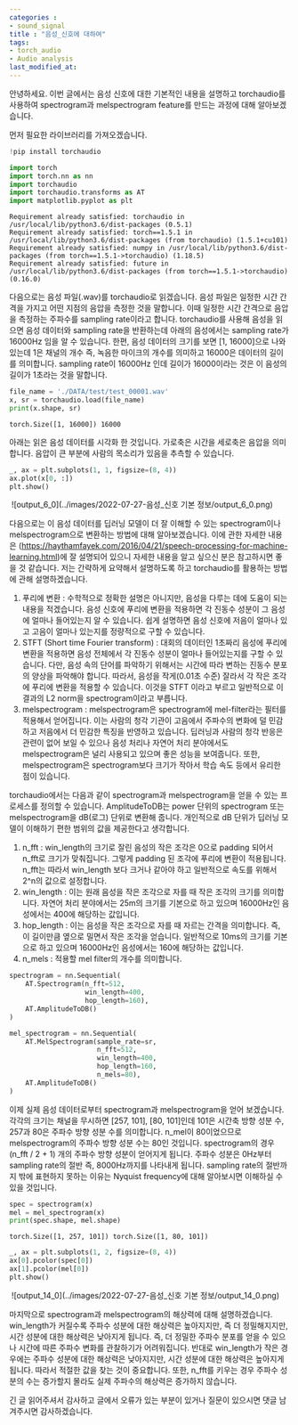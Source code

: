 ```yaml
---
categories : 
- sound_signal
title : "음성_신호에 대하여"
tags:
- torch_audio
- Audio analysis
last_modified_at:
---
```


안녕하세요. 이번 글에서는 음성 신호에 대한 기본적인 내용을 설명하고 torchaudio를 사용하여 spectrogram과 melspectrogram feature를 만드는 과정에 대해 알아보겠습니다.

먼저 필요한 라이브러리를 가져오겠습니다.


```python
!pip install torchaudio

import torch
import torch.nn as nn
import torchaudio
import torchaudio.transforms as AT
import matplotlib.pyplot as plt
```

    Requirement already satisfied: torchaudio in /usr/local/lib/python3.6/dist-packages (0.5.1)
    Requirement already satisfied: torch==1.5.1 in /usr/local/lib/python3.6/dist-packages (from torchaudio) (1.5.1+cu101)
    Requirement already satisfied: numpy in /usr/local/lib/python3.6/dist-packages (from torch==1.5.1->torchaudio) (1.18.5)
    Requirement already satisfied: future in /usr/local/lib/python3.6/dist-packages (from torch==1.5.1->torchaudio) (0.16.0)


다음으로는 음성 파일(.wav)를 torchaudio로 읽겠습니다. 음성 파일은 일정한 시간 간격을 가지고 어떤 지점의 음압을 측정한 것을 말합니다. 이때 일정한 시간 간격으로 음압을 측정하는 주파수를 sampling rate이라고 합니다. torchaudio를 사용해 음성을 읽으면 음성 데이터와 sampling rate을 반환하는데 아래의 음성에서는 sampling rate가 16000Hz 임을 알 수 있습니다. 한편, 음성 데이터의 크기를 보면 [1, 16000]으로 나와 있는데 1은 채널의 개수 즉, 녹음한 마이크의 개수를 의미하고 16000은 데이터의 길이를 의미합니다. sampling rate이 16000Hz 인데 길이가 16000이라는 것은 이 음성의 길이가 1초라는 것을 말합니다.


```python
file_name = './DATA/test/test_00001.wav'
x, sr = torchaudio.load(file_name)
print(x.shape, sr)
```

    torch.Size([1, 16000]) 16000


아래는 읽은 음성 데이터를 시각화 한 것입니다. 가로축은 시간을 세로축은 음압을 의미합니다. 음압이 큰 부분에 사람의 목소리가 있음을 추측할 수 있습니다. 


```python
_, ax = plt.subplots(1, 1, figsize=(8, 4))
ax.plot(x[0, :])
plt.show()
```


​    ![output_6_0](../images/2022-07-27-음성_신호 기본 정보/output_6_0.png)


다음으로는 이 음성 데이터를 딥러닝 모델이 더 잘 이해할 수 있는 spectrogram이나 melspectrogram으로 변환하는 방법에 대해 알아보겠습니다. 이에 관한 자세한 내용은 (https://haythamfayek.com/2016/04/21/speech-processing-for-machine-learning.html)에 잘 설명되어 있으니 자세한 내용을 알고 싶으신 분은 참고하시면 좋을 것 같습니다. 저는 간략하게 요약해서 설명하도록 하고 torchaudio를 활용하는 방법에 관해 설명하겠습니다.

1. 푸리에 변환 : 수학적으로 정확한 설명은 아니지만, 음성을 다루는 데에 도움이 되는 내용을 적겠습니다. 음성 신호에 푸리에 변환을 적용하면 각 진동수 성분이 그 음성에 얼마나 들어있는지 알 수 있습니다. 쉽게 설명하면 음성 신호에 저음이 얼마나 있고 고음이 얼마나 있는지를 정량적으로 구할 수 있습니다. 
2. STFT (Short time Fourier transform) : 대회의 데이터인 1초짜리 음성에 푸리에 변환을 적용하면 음성 전체에서 각 진동수 성분이 얼마나 들어있는지를 구할 수 있습니다. 다만, 음성 속의 단어를 파악하기 위해서는 시간에 따라 변하는 진동수 분포의 양상을 파악해야 합니다. 따라서, 음성을 작게(0.01초 수준) 잘라서 각 작은 조각에 푸리에 변환을 적용할 수 있습니다. 이것을 STFT 이라고 부르고 일반적으로 이 결과의 L2 norm을 spectrogram이라고 부릅니다. 
3. melspectrogram : melspectrogram은 spectrogram에 mel-filter라는 필터를 적용해서 얻어집니다. 이는 사람의 청각 기관이 고음에서 주파수의 변화에 덜 민감하고 저음에서 더 민감한 특징을 반영하고 있습니다. 딥러닝과 사람의 청각 반응은 관련이 없어 보일 수 있으나 음성 처리나 자연어 처리 분야에서도 melspectrogram은 널리 사용되고 있으며 좋은 성능을 보여줍니다. 또한, melspectrogram은 spectrogram보다 크기가 작아서 학습 속도 등에서 유리한 점이 있습니다.

torchaudio에서는 다음과 같이 spectrogram과 melspectrogram을 얻을 수 있는 프로세스를 정의할 수 있습니다. AmplitudeToDB는 power 단위의 spectrogram 또는 melspectrogram을 dB(로그) 단위로 변환해 줍니다. 개인적으로 dB 단위가 딥러닝 모델이 이해하기 편한 범위의 값을 제공한다고 생각합니다. 

1. n_fft : win_length의 크기로 잘린 음성의 작은 조각은 0으로 padding 되어서 n_fft로 크기가 맞춰집니다. 그렇게 padding 된 조각에 푸리에 변환이 적용됩니다. n_fft는 따라서 win_length 보다 크거나 같아야 하고 일반적으로 속도를 위해서 2^n의 값으로 설정합니다.
2. win_length : 이는 원래 음성을 작은 조각으로 자를 때 작은 조각의 크기를 의미합니다. 자연어 처리 분야에서는 25m의 크기를 기본으로 하고 있으며 16000Hz인 음성에서는 400에 해당하는 값입니다. 
3. hop_length : 이는 음성을 작은 조각으로 자를 때 자르는 간격을 의미합니다. 즉, 이 길이만큼 옆으로 밀면서 작은 조각을 얻습니다. 일반적으로 10ms의 크기를 기본으로 하고 있으며 16000Hz인 음성에서는 160에 해당하는 값입니다. 
4. n_mels : 적용할 mel filter의 개수를 의미합니다. 


```python
spectrogram = nn.Sequential(
    AT.Spectrogram(n_fft=512, 
                   win_length=400, 
                   hop_length=160),
    AT.AmplitudeToDB()
)

mel_spectrogram = nn.Sequential(
    AT.MelSpectrogram(sample_rate=sr, 
                      n_fft=512, 
                      win_length=400,
                      hop_length=160,
                      n_mels=80),
    AT.AmplitudeToDB()
)
```

이제 실제 음성 데이터로부터 spectrogram과 melspectrogram을 얻어 보겠습니다. 각각의 크기는 채널을 무시하면 [257, 101], [80, 101]인데 101은 시간축 방향 성분 수, 257과 80은 주파수 방향 성분 수를 의미합니다. n_mel이 80이었으므로 melspectrogram의 주파수 방향 성분 수는 80인 것입니다. spectrogram의 경우 (n_fft / 2 + 1) 개의 주파수 방향 성분이 얻어지게 됩니다. 주파수 성분은 0Hz부터 sampling rate의 절반 즉, 8000Hz까지를 나타내게 됩니다. sampling rate의 절반까지 밖에 표현하지 못하는 이유는 Nyquist frequency에 대해 알아보시면 이해하실 수 있을 것입니다. 


```python
spec = spectrogram(x)
mel = mel_spectrogram(x)
print(spec.shape, mel.shape)
```

    torch.Size([1, 257, 101]) torch.Size([1, 80, 101])



```python
_, ax = plt.subplots(1, 2, figsize=(8, 4))
ax[0].pcolor(spec[0])
ax[1].pcolor(mel[0])
plt.show()
```


​    ![output_14_0](../images/2022-07-27-음성_신호 기본 정보/output_14_0.png)


마지막으로 spectrogram과 melspectrogram의 해상력에 대해 설명하겠습니다. win_length가 커질수록 주파수 성분에 대한 해상력은 높아지지만, 즉 더 정밀해지지만, 시간 성분에 대한 해상력은 낮아지게 됩니다. 즉, 더 정밀한 주파수 분포를 얻을 수 있으나 시간에 따른 주파수 변화를 관찰하기가 어려워집니다. 반대로 win_length가 작은 경우에는 주파수 성분에 대한 해상력은 낮아지지만, 시간 성분에 대한 해상력은 높아지게 됩니다. 따라서 적절한 값을 찾는 것이 중요합니다. 또한, n_fft를 키우는 경우 주파수 성분의 수는 증가할지 몰라도 실제 주파수의 해상력은 증가하지 않습니다.

긴 글 읽어주셔서 감사하고 글에서 오류가 있는 부분이 있거나 질문이 있으시면 댓글 남겨주시면 감사하겠습니다.
